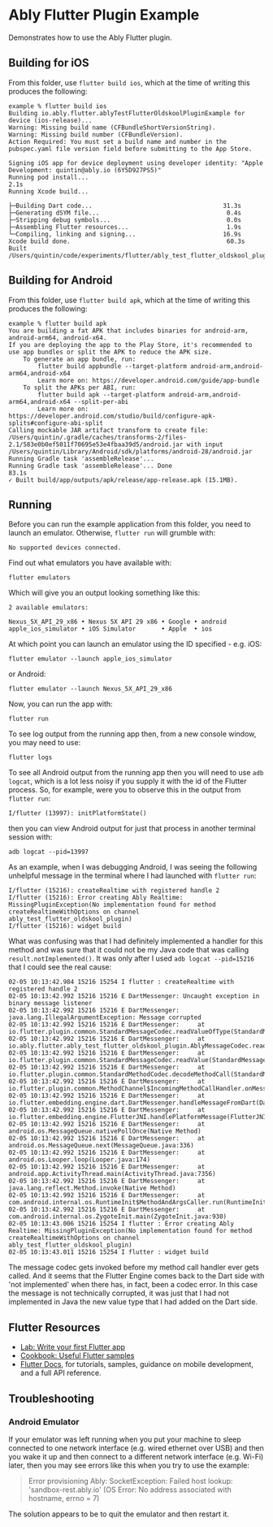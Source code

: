 # Ably Flutter Plugin Example

Demonstrates how to use the Ably Flutter plugin.

## Building for iOS

From this folder, use `flutter build ios`, which at the time of writing this produces the following:

    example % flutter build ios
    Building io.ably.flutter.ablyTestFlutterOldskoolPluginExample for device (ios-release)...
    Warning: Missing build name (CFBundleShortVersionString).
    Warning: Missing build number (CFBundleVersion).
    Action Required: You must set a build name and number in the pubspec.yaml file version field before submitting to the App Store.
    
    Signing iOS app for device deployment using developer identity: "Apple Development: quintin@ably.io (6Y5D927PS5)"
    Running pod install...                                              2.1s
    Running Xcode build...                                                  
                                                    
    ├─Building Dart code...                                    31.3s
    ├─Generating dSYM file...                                   0.4s
    ├─Stripping debug symbols...                                0.0s
    ├─Assembling Flutter resources...                           1.9s
    └─Compiling, linking and signing...                        16.9s
    Xcode build done.                                           60.3s
    Built /Users/quintin/code/experiments/flutter/ably_test_flutter_oldskool_plugin/example/build/ios/iphoneos/Runner.app.

## Building for Android

From this folder, use `flutter build apk`, which at the time of writing this produces the following:

    example % flutter build apk
    You are building a fat APK that includes binaries for android-arm, android-arm64, android-x64.
    If you are deploying the app to the Play Store, it's recommended to use app bundles or split the APK to reduce the APK size.
        To generate an app bundle, run:
            flutter build appbundle --target-platform android-arm,android-arm64,android-x64
            Learn more on: https://developer.android.com/guide/app-bundle
        To split the APKs per ABI, run:
            flutter build apk --target-platform android-arm,android-arm64,android-x64 --split-per-abi
            Learn more on:  https://developer.android.com/studio/build/configure-apk-splits#configure-abi-split
    Calling mockable JAR artifact transform to create file: /Users/quintin/.gradle/caches/transforms-2/files-2.1/583e0b0ef5011f70695e53e4fbaa39d5/android.jar with input /Users/quintin/Library/Android/sdk/platforms/android-28/android.jar
    Running Gradle task 'assembleRelease'...                                
    Running Gradle task 'assembleRelease'... Done                      83.1s
    ✓ Built build/app/outputs/apk/release/app-release.apk (15.1MB).

## Running

Before you can run the example application from this folder, you need to launch an emulator.
Otherwise, `flutter run` will grumble with:

    No supported devices connected.

Find out what emulators you have available with:

    flutter emulators

Which will give you an output looking something like this:

    2 available emulators:
    
    Nexus_5X_API_29_x86 • Nexus 5X API 29 x86 • Google • android
    apple_ios_simulator • iOS Simulator       • Apple  • ios

At which point you can launch an emulator using the ID specified - e.g. iOS:

    flutter emulator --launch apple_ios_simulator

or Android:

    flutter emulator --launch Nexus_5X_API_29_x86

Now, you can run the app with:

    flutter run

To see log output from the running app then, from a new console window, you may need to use:

    flutter logs

To see all Android output from the running app then you will need to use `adb logcat`, which is a
lot less noisy if you supply it with the id of the Flutter process. So, for example, were you to
observe this in the output from `flutter run`:

    I/flutter (13997): initPlatformState()

then you can view Android output for just that process in another terminal session with:

    adb logcat --pid=13997

As an example, when I was debugging Android, I was seeing the following unhelpful message in the terminal
where I had launched with `flutter run`:

    I/flutter (15216): createRealtime with registered handle 2
    I/flutter (15216): Error creating Ably Realtime: MissingPluginException(No implementation found for method createRealtimeWithOptions on channel ably_test_flutter_oldskool_plugin)
    I/flutter (15216): widget build

What was confusing was that I had definitely implemented a handler for this method and was sure that
it could not be my Java code that was calling `result.notImplemented()`. It was only after I used
`adb logcat --pid=15216` that I could see the real cause:

    02-05 10:13:42.984 15216 15254 I flutter : createRealtime with registered handle 2
    02-05 10:13:42.992 15216 15216 E DartMessenger: Uncaught exception in binary message listener
    02-05 10:13:42.992 15216 15216 E DartMessenger: java.lang.IllegalArgumentException: Message corrupted
    02-05 10:13:42.992 15216 15216 E DartMessenger: 	at io.flutter.plugin.common.StandardMessageCodec.readValueOfType(StandardMessageCodec.java:433)
    02-05 10:13:42.992 15216 15216 E DartMessenger: 	at io.ably.flutter.ably_test_flutter_oldskool_plugin.AblyMessageCodec.readValueOfType(AblyMessageCodec.java:21)
    02-05 10:13:42.992 15216 15216 E DartMessenger: 	at io.flutter.plugin.common.StandardMessageCodec.readValue(StandardMessageCodec.java:343)
    02-05 10:13:42.992 15216 15216 E DartMessenger: 	at io.flutter.plugin.common.StandardMethodCodec.decodeMethodCall(StandardMethodCodec.java:46)
    02-05 10:13:42.992 15216 15216 E DartMessenger: 	at io.flutter.plugin.common.MethodChannel$IncomingMethodCallHandler.onMessage(MethodChannel.java:229)
    02-05 10:13:42.992 15216 15216 E DartMessenger: 	at io.flutter.embedding.engine.dart.DartMessenger.handleMessageFromDart(DartMessenger.java:93)
    02-05 10:13:42.992 15216 15216 E DartMessenger: 	at io.flutter.embedding.engine.FlutterJNI.handlePlatformMessage(FlutterJNI.java:642)
    02-05 10:13:42.992 15216 15216 E DartMessenger: 	at android.os.MessageQueue.nativePollOnce(Native Method)
    02-05 10:13:42.992 15216 15216 E DartMessenger: 	at android.os.MessageQueue.next(MessageQueue.java:336)
    02-05 10:13:42.992 15216 15216 E DartMessenger: 	at android.os.Looper.loop(Looper.java:174)
    02-05 10:13:42.992 15216 15216 E DartMessenger: 	at android.app.ActivityThread.main(ActivityThread.java:7356)
    02-05 10:13:42.992 15216 15216 E DartMessenger: 	at java.lang.reflect.Method.invoke(Native Method)
    02-05 10:13:42.992 15216 15216 E DartMessenger: 	at com.android.internal.os.RuntimeInit$MethodAndArgsCaller.run(RuntimeInit.java:492)
    02-05 10:13:42.992 15216 15216 E DartMessenger: 	at com.android.internal.os.ZygoteInit.main(ZygoteInit.java:930)
    02-05 10:13:43.006 15216 15254 I flutter : Error creating Ably Realtime: MissingPluginException(No implementation found for method createRealtimeWithOptions on channel ably_test_flutter_oldskool_plugin)
    02-05 10:13:43.011 15216 15254 I flutter : widget build

The message codec gets invoked before my method call handler ever gets called. And it seems that the Flutter
Engine comes back to the Dart side with 'not implemented' when there has, in fact, been a codec error.
In this case the message is not technically corrupted, it was just that I had not implemented in Java the new
value type that I had added on the Dart side.

## Flutter Resources

- [Lab: Write your first Flutter app](https://flutter.dev/docs/get-started/codelab)
- [Cookbook: Useful Flutter samples](https://flutter.dev/docs/cookbook)
- [Flutter Docs](https://flutter.dev/docs), for tutorials,
samples, guidance on mobile development, and a full API reference.

## Troubleshooting

### Android Emulator

If your emulator was left running when you put your machine to sleep connected to one network interface (e.g. wired ethernet over USB) and then you wake it up and then connect to a different network interface (e.g. Wi-Fi) later, then you may see errors like this when you try to use the example:

> Error provisioning Ably: SocketException: Failed host lookup: 'sandbox-rest.ably.io' (OS Error: No address associated with hostname, errno = 7)

The solution appears to be to quit the emulator and then restart it.
